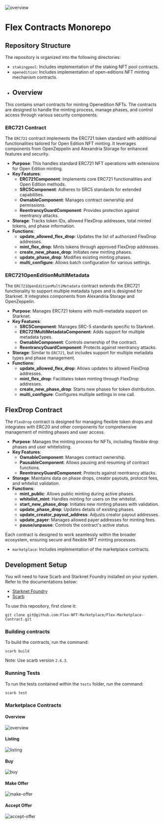 ![overview](./assets/logo.png)

# Flex Contracts Monorepo

## Repository Structure

The repository is organized into the following directories:

-   `stakingpool`: Includes implementation of the staking NFT pool contracts.
-   `openedition`: Includes implementation of open-editions NFT minting mechanism contracts.
-   ## Overview
This contains smart contracts for minting Openedition NFTs. The contracts are designed to handle the minting process, manage phases, and control access through various security components. 


### ERC721 Contract
The `ERC721` contract implements the ERC721 token standard with additional functionalities tailored for Open Edition NFT minting. It leverages components from OpenZeppelin and Alexandria Storage for enhanced features and security.

- **Purpose**: This handles standard ERC721 NFT operations with extensions for Open Edition minting.
- **Key Features**:
  - **ERC721Component**: Implements core ERC721 functionalities and Open Edition methods.
  - **SRC5Component**: Adheres to SRC5 standards for extended capabilities.
  - **OwnableComponent**: Manages contract ownership and permissions.
  - **ReentrancyGuardComponent**: Provides protection against reentrancy attacks.
- **Storage**: Tracks token IDs, allowed FlexDrop addresses, total minted tokens, and phase information.
- **Functions**:
  - **update_allowed_flex_drop**: Updates the list of authorized FlexDrop addresses.
  - **mint_flex_drop**: Mints tokens through approved FlexDrop addresses.
  - **create_new_phase_drop**: Initiates new minting phases.
  - **update_phase_drop**: Modifies existing minting phases.
  - **multi_configure**: Allows batch configuration for various settings.

### ERC721OpenEditionMultiMetadata
The `ERC721OpenEditionMultiMetadata` contract extends the ERC721 functionality to support multiple metadata types and is designed for Starknet. It integrates components from Alexandria Storage and OpenZeppelin.

- **Purpose**: Manages ERC721 tokens with multi-metadata support on Starknet.
- **Key Features**:
  - **SRC5Component**: Manages SRC-5 standards specific to Starknet.
  - **ERC721MultiMetadataComponent**: Adds support for multiple metadata types.
  - **OwnableComponent**: Controls ownership of the contract.
  - **ReentrancyGuardComponent**: Protects against reentrancy attacks.
- **Storage**: Similar to `ERC721`, but includes support for multiple metadata types and phase management.
- **Functions**:
  - **update_allowed_flex_drop**: Allows updates to allowed FlexDrop addresses.
  - **mint_flex_drop**: Facilitates token minting through FlexDrop addresses.
  - **create_new_phase_drop**: Starts new phases for token distribution.
  - **multi_configure**: Configures multiple settings in one call.

## FlexDrop Contract
The `FlexDrop` contract is designed for managing flexible token drops and integrates with ERC20 and other components for comprehensive management of minting phases and user access.

- **Purpose**: Manages the minting process for NFTs, including flexible drop phases and user whitelisting.
- **Key Features**:
  - **OwnableComponent**: Manages contract ownership.
  - **PausableComponent**: Allows pausing and resuming of contract functions.
  - **ReentrancyGuardComponent**: Protects against reentrancy attacks.
- **Storage**: Maintains data on phase drops, creator payouts, protocol fees, and whitelist validation.
- **Functions**:
  - **mint_public**: Allows public minting during active phases.
  - **whitelist_mint**: Handles minting for users on the whitelist.
  - **start_new_phase_drop**: Initiates new minting phases with validation.
  - **update_phase_drop**: Updates details of existing phases.
  - **update_creator_payout_address**: Adjusts creator payout addresses.
  - **update_payer**: Manages allowed payer addresses for minting fees.
  - **pause/unpause**: Controls the contract's active status.

Each contract is designed to work seamlessly within the broader ecosystem, ensuring secure and flexible NFT minting processes.

-   `marketplace`: Includes implementation of the marketplace contracts.

## Development Setup

You will need to have Scarb and Starknet Foundry installed on your system. Refer to the documentations below:

-   [Starknet Foundry](https://foundry-rs.github.io/starknet-foundry/index.html)
-   [Scarb](https://docs.swmansion.com/scarb/download.html)

To use this repository, first clone it:

```
git clone git@github.com:Flex-NFT-Marketplace/Flex-Marketplace-Contract.git
```

### Building contracts

To build the contracts, run the command:

```
scarb build
```

Note: Use scarb version `2.6.3`.

### Running Tests

To run the tests contained within the `tests` folder, run the command:

```
scarb test
```

### Marketplace Contracts

#### Overview
![overview](./assets/marketplace-overview.png)

#### Listing
![listing](./assets/marketplace-listing.png)

#### Buy
![buy](./assets/marketplace-buy.png)

#### Make Offer
![make-offer](./assets/marketplace-make-offer.png)

#### Accept Offer
![accept-offer](./assets/marketplace-accept-offer.png)